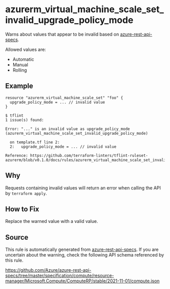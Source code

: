 <!--- This file generated by `tools/apispec-rule-gen/main.go`. DO NOT EDIT --->

# azurerm_virtual_machine_scale_set_invalid_upgrade_policy_mode

Warns about values that appear to be invalid based on [azure-rest-api-specs](https://github.com/Azure/azure-rest-api-specs).

Allowed values are:
- Automatic
- Manual
- Rolling

## Example

```hcl
resource "azurerm_virtual_machine_scale_set" "foo" {
  upgrade_policy_mode = ... // invalid value
}
```

```
$ tflint
1 issue(s) found:

Error: "..." is an invalid value as upgrade_policy_mode (azurerm_virtual_machine_scale_set_invalid_upgrade_policy_mode)

  on template.tf line 2:
  2:   upgrade_policy_mode = ... // invalid value

Reference: https://github.com/terraform-linters/tflint-ruleset-azurerm/blob/v0.1.0/docs/rules/azurerm_virtual_machine_scale_set_invalid_upgrade_policy_mode.md

```

## Why

Requests containing invalid values will return an error when calling the API by `terraform apply`.

## How to Fix

Replace the warned value with a valid value.

## Source

This rule is automatically generated from [azure-rest-api-specs](https://github.com/Azure/azure-rest-api-specs). If you are uncertain about the warning, check the following API schema referenced by this rule.

https://github.com/Azure/azure-rest-api-specs/tree/master/specification/compute/resource-manager/Microsoft.Compute/ComputeRP/stable/2021-11-01/compute.json
